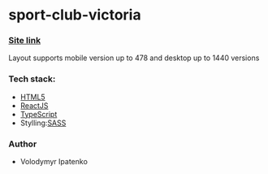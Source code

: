 # sport-club-victoria

### [Site link](https://sport-club-victoria.com.ua/)

Layout supports mobile version up to 478 and desktop up to 1440 versions

### Tech stack:

- [HTML5](https://en.wikipedia.org/wiki/HTML5)
- [ReactJS](https://reactjs.org/)
- [TypeScript](https://www.typescriptlang.org/)
- Stylling:[SASS](https://sass-lang.com/)


### Author

- Volodymyr Ipatenko
